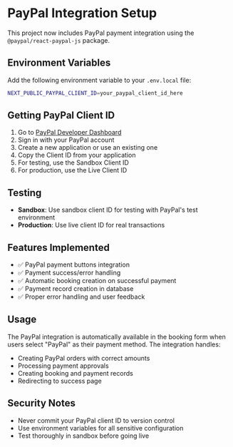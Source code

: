 # PayPal Integration Setup

This project now includes PayPal payment integration using the `@paypal/react-paypal-js` package.

## Environment Variables

Add the following environment variable to your `.env.local` file:

```bash
NEXT_PUBLIC_PAYPAL_CLIENT_ID=your_paypal_client_id_here
```

## Getting PayPal Client ID

1. Go to [PayPal Developer Dashboard](https://developer.paypal.com/)
2. Sign in with your PayPal account
3. Create a new application or use an existing one
4. Copy the Client ID from your application
5. For testing, use the Sandbox Client ID
6. For production, use the Live Client ID

## Testing

- **Sandbox**: Use sandbox client ID for testing with PayPal's test environment
- **Production**: Use live client ID for real transactions

## Features Implemented

- ✅ PayPal payment buttons integration
- ✅ Payment success/error handling
- ✅ Automatic booking creation on successful payment
- ✅ Payment record creation in database
- ✅ Proper error handling and user feedback

## Usage

The PayPal integration is automatically available in the booking form when users select "PayPal" as their payment method. The integration handles:

- Creating PayPal orders with correct amounts
- Processing payment approvals
- Creating booking and payment records
- Redirecting to success page

## Security Notes

- Never commit your PayPal client ID to version control
- Use environment variables for all sensitive configuration
- Test thoroughly in sandbox before going live
